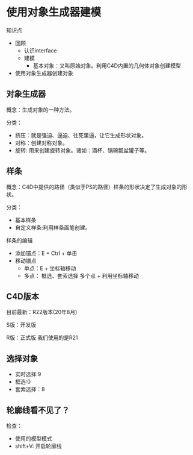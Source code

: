 # 使用对象生成器建模

知识点

- 回顾
  - 认识interface
  - 建模
    - 基本对象：又叫原始对象。利用C4D内置的几何体对象创建模型
- 使用对象生成器创建对象



## 对象生成器

概念：生成对象的一种方法。

分类：

- 挤压：就是强迫、逼迫、往死里逼，让它生成形状对象。
- 对称：创建对称对象。
- 旋转: 用来创建旋转对象。诸如：酒杯、锅碗瓢盆罐子等。

## 样条

概念：C4D中提供的路径（类似于PS的路径）样条的形状决定了生成对象的形状。

分类：

- 基本样条
- 自定义样条:利用样条画笔创建。

样条的编辑

- 添加锚点：E + Ctrl + 单击
- 移动锚点
  - 单点：E + 坐标轴移动
  - 多点： 框选、套索选择 多个点 + 利用坐标轴移动

## C4D版本

目前最新：R22版本(20年8月)

S版：开发版 

R版：正式版 我们使用的是R21

## 选择对象

- 实时选择:9
- 框选:0
- 套索选择：8

## 轮廓线看不见了？

检查：

- 使用的模型模式
- shift+V:  开启轮廓线





